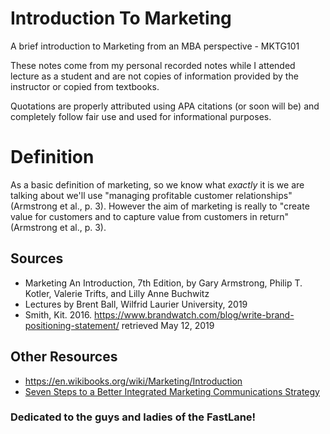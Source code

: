 # Introduction To Marketing
A brief introduction to Marketing from an MBA perspective - MKTG101

These notes come from my personal recorded notes while I attended lecture as a student and are not copies of information provided by the instructor or copied from textbooks. 

Quotations are properly attributed using APA citations (or soon will be) and completely follow fair use and used for informational purposes.

# Definition
As a basic definition of marketing, so we know what *exactly* it is we are talking about we'll use
"managing profitable customer relationships" (Armstrong et al., p. 3). However the aim of marketing is really to "create value for customers and to capture value from customers in return" (Armstrong et al., p. 3).

## Sources
* Marketing An Introduction, 7th Edition, by Gary Armstrong, Philip T. Kotler, Valerie Trifts, and Lilly Anne Buchwitz
* Lectures by Brent Ball, Wilfrid Laurier University, 2019
* Smith, Kit. 2016. https://www.brandwatch.com/blog/write-brand-positioning-statement/ retrieved May 12, 2019

## Other Resources
* https://en.wikibooks.org/wiki/Marketing/Introduction
* <a href="https://www.forbes.com/sites/forbesagencycouncil/2017/03/16/seven-steps-to-a-better-integrated-marketing-communications-strategy/#62bb78ac7841">Seven Steps to a Better Integrated Marketing Communications Strategy</a>

### Dedicated to the guys and ladies of the FastLane!
